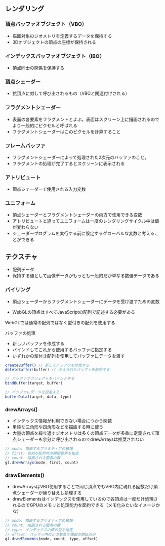 ## レンダリング

### 頂点バッファオブジェクト（VBO）
- 描画対象のジオメトリを定義するデータを保持する
- 3Dオブジェクトの頂点の座標が保持される

### インデックスバッファオブジェクト（IBO）
- 頂点同士の関係を保持する

### 頂点シェーダー
- 拡頂点に対して呼び出されるもの（VBOと関連付けされる）

### フラグメントシェーダー
- 表面の各要素をフラグメントとよぶ。表面はスクリーン上に描画されるのでより一般的にピクセルと呼ばれる
- フラグメントシェーダーはこのピクセルを計算すること

### フレームバッファ
- フラグメントシェーダーによって処理された2次元のバッファのこと。
- フラグメントの処理が完了するとスクリーンに表示される

### アトリビュート
- 頂点シェーダーで使用される入力変数

### ユニフォーム
- 頂点シェーダーとフラグメントシェーダーの両方で使用できる変数
- アトリビュートと違ってユニフォームは一度のレンダリングサイクル中は値が変わらない
- シェーダープログラムを実行する前に設定するグローバルな変数と考えることができる

## テクスチャ
- 配列データ
- 保持する値として画像データがもっとも一般的だが単なる数値データである

### バイリング
- 頂点シェーダーからフラグメントシェーダーにデータを受け渡すための変数

- WebGLの頂点はすべてJavaScriptの配列で記述する必要がある

WebGLでは通常の配列ではなく型付きの配列を使用する

バッファの処理
- 新しいバッファを作成する
- バインドしてこれから使用するバッファに指定する
- いずれかの型付き配列を使用してバッファにデータを渡す

```js
createBuffer() // 新しくバッファを作成する
deleteBuffer(buffer) // 与えられたバッファを削除する

// バッファオブジェクトをバインドする
bindBuffer(target, buffer)

// バッファにデータを設定する
bufferData(target, data, type)

```

### drewArrays()
- インデックス情報が利用できない場合につかう関数
- 単純な三角形や四角形などを描画する時に使う
- 大量の頂点を繰り返すジオメトリは多くの頂点データが多重に定義されて頂点シェーダーも余分に呼び出されるのでdrewArraysは推奨されない

```js
// mode: 描画するプリミティブの種類
// first: 有効な配列内の開始要素を指定
// count: 描画される要素の数
gl.drewArrays(mode, first, count)
```

### drawElements()
- drewArraysはVBO使用することで同じ頂点でもVBO内に現れる回数だけ頂点シェーダーが繰り替えし処理する
- drawElementsはインデックスを使用しているので各頂点は一度だけ処理されるのでGPUのメモリと処理能力を節約できる（メモ化みたいなイメージかな）

```js
// mode: 描画するプリミティブの種類
// count: 描画される要素の数
// type: インデックスの値の型を指定
// offset: バッファ内のどの要素が描画の開始点か
gl.drawElements(mode, count, type, offset)
```





